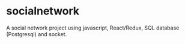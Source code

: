 # socialnetwork

A social network project using javascript, React/Redux, SQL database (Postgresql) and socket.
